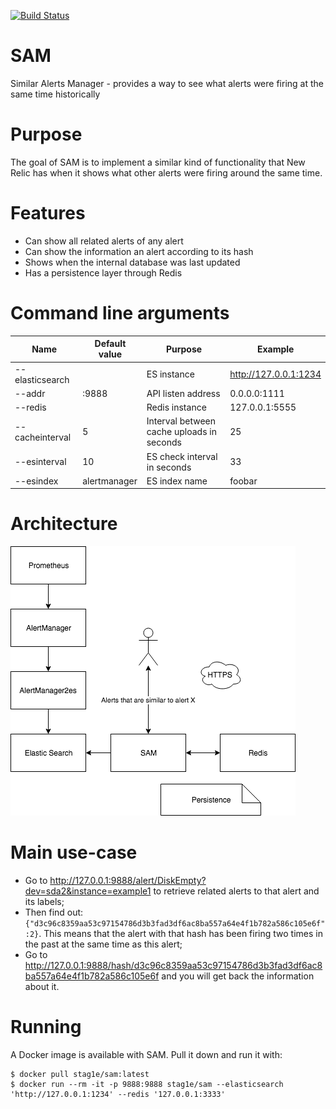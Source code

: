 [![Build Status](https://travis-ci.org/GiedriusS/SAM.svg?branch=master)](https://travis-ci.org/GiedriusS/SAM)

# SAM
Similar Alerts Manager - provides a way to see what alerts were firing at the same time historically

# Purpose
The goal of SAM is to implement a similar kind of functionality that New Relic has when it shows what other alerts were firing around the same time.

# Features
* Can show all related alerts of any alert
* Can show the information an alert according to its hash
* Shows when the internal database was last updated
* Has a persistence layer through Redis


# Command line arguments
| Name            | Default value | Purpose                                           | Example               |
|-----------------|---------------|---------------------------------------------------|-----------------------|
| --elasticsearch |               | ES instance                                       | http://127.0.0.1:1234 |
| --addr          | :9888         | API listen address                                | 0.0.0.0:1111          |
| --redis         |               | Redis instance                                    | 127.0.0.1:5555        |
| --cacheinterval | 5             | Interval between cache uploads in seconds         | 25                    |
| --esinterval    | 10            | ES check interval in seconds                      | 33                    |
| --esindex       | alertmanager  | ES index name                                     | foobar                |

# Architecture
![architecture](https://github.com/GiedriusS/SAM/raw/master/SAM.png "SAM architecture")


# Main use-case
* Go to http://127.0.0.1:9888/alert/DiskEmpty?dev=sda2&instance=example1 to retrieve related alerts to that alert and its labels;
* Then find out: `{"d3c96c8359aa53c97154786d3b3fad3df6ac8ba557a64e4f1b782a586c105e6f":2}`. This means that the alert with that hash has been firing two times in the past at the same time as this alert;
* Go to http://127.0.0.1:9888/hash/d3c96c8359aa53c97154786d3b3fad3df6ac8ba557a64e4f1b782a586c105e6f and you will get back the information about it.

# Running
A Docker image is available with SAM. Pull it down and run it with:

```
$ docker pull stag1e/sam:latest
$ docker run --rm -it -p 9888:9888 stag1e/sam --elasticsearch 'http://127.0.0.1:1234' --redis '127.0.0.1:3333'
```
